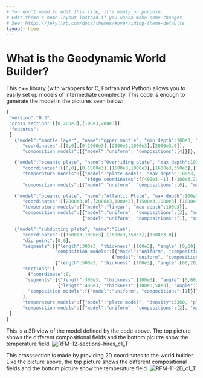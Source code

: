 ```yaml
---
# You don't need to edit this file, it's empty on purpose.
# Edit theme's home layout instead if you wanna make some changes
# See: https://jekyllrb.com/docs/themes/#overriding-theme-defaults
layout: home
---
```

What is the Geodynamic World Builder?
====================================
This c++ library (with wrappers for C, Fortran and Python) allows you to easily set up
models of intermediate complexity. This code is enough to generate the model in the pictures seen below:
 ```js
{
  "version":"0.3",
  "cross section":[[0,200e3],[100e3,200e3]],
  "features":
  [
    {"model":"mantle layer", "name":"upper mantle", "min depth":100e3, "max depth":660e3,
       "coordinates":[[0,0],[0,1000e3],[2000e3,1000e3],[2000e3,0]],
       "composition models":[{"model":"uniform", "compositions":[4]}]},

    {"model":"oceanic plate", "name":"Overriding plate", "max depth":100e3,
       "coordinates":[[0,0],[0,1000e3],[1500e3,1000e3],[1600e3,350e3],[1500e3,0]],
       "temperature models":[{"model":"plate model", "max depth":100e3, "spreading velocity":0.01,
                              "ridge coordinates":[[400e3,-1],[-100e3,2000e3]]}],
       "composition models":[{"model":"uniform", "compositions":[0], "max depth":100e3}]},

    {"model":"oceanic plate", "name":"Atlantic Plate", "max depth":100e3,
       "coordinates":[[2000e3,0],[2000e3,1000e3],[1500e3,1000e3],[1600e3,350e3],[1500e3,0]],
       "temperature models":[{"model":"linear", "max depth":100e3}],
       "composition models":[{"model":"uniform", "compositions":[3], "max depth":50e3},
                             {"model":"uniform", "compositions":[1], "min depth":50e3}]},

    {"model":"subducting plate", "name":"Slab",
       "coordinates":[[1500e3,1000e3],[1600e3,350e3],[1500e3,0]],
       "dip point":[0,0],
       "segments":[{"length":300e3, "thickness":[100e3], "angle":[0,60],
                   "composition models":[{"model":"uniform", "compositions":[3], "max distance slab top":50e3},
                                        {"model":"uniform", "compositions":[2], "min distance slab top":50e3}]},
                   {"length":500e3, "thickness":[100e3], "angle":[60,20]}],
       "sections":[
         {"coordinate":0,
        "segments":[{"length":300e3, "thickness":[100e3], "angle":[0,60]},
                    {"length":400e3, "thickness":[100e3,50e3], "angle":[60]}],
         "composition models":[{"model":"uniform", "compositions":[1]}]}
       ],
       "temperature models":[{"model":"plate model", "density":3300, "plate velocity":0.02 }],
       "composition models":[{"model":"uniform", "compositions":[2], "max distance slab top":100e3}]}
  ]
}
```
This is a 3D view of the model defined by the code above. The top picture shows the different compositional fields and the bottom picutre show the temperature field.
![RFM-12-sections-hires_c1_T](https://user-images.githubusercontent.com/7631629/116262023-7d989d80-a778-11eb-8f6e-fd84111a588a.png)


This crosssection is made by providing 2D coordinates to the world builder. Like the picture above, the top picture shows the different compositional fields and the bottom picture show the temperature field.
![RFM-11-2D_c1_T](https://user-images.githubusercontent.com/7631629/116261338-d451a780-a777-11eb-82e0-5225c7b884ea.png)


